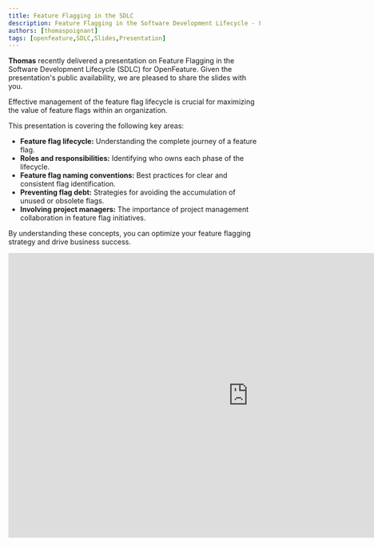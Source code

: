 ```yaml
---
title: Feature Flagging in the SDLC
description: Feature Flagging in the Software Development Lifecycle - Follow the life of a feature flag from birth to retirement.
authors: [thomaspoignant]
tags: [openfeature,SDLC,Slides,Presentation]
---
```

**Thomas** recently delivered a presentation on Feature Flagging in the Software Development Lifecycle (SDLC) for OpenFeature. Given the presentation's public availability, we are pleased to share the slides with you.

Effective management of the feature flag lifecycle is crucial for maximizing the value of feature flags within an organization.

This presentation is covering the following key areas:
- **Feature flag lifecycle:** Understanding the complete journey of a feature flag.
- **Roles and responsibilities:** Identifying who owns each phase of the lifecycle.
- **Feature flag naming conventions:** Best practices for clear and consistent flag identification.
- **Preventing flag debt:** Strategies for avoiding the accumulation of unused or obsolete flags.
- **Involving project managers:** The importance of project management collaboration in feature flag initiatives.

By understanding these concepts, you can optimize your feature flagging strategy and drive business success.

<iframe src="https://docs.google.com/presentation/d/e/2PACX-1vSt-lZkiFpntGRWB-FZ0IFMFZlWrd6kk1tjjNrh1r4oDn19C32-lFGq4qxFZbfQmaSf6MUnTZJyAtsT/embed?start=false&loop=false&delayms=3000" frameborder="0" width="960" height="569" allowfullscreen="true" mozallowfullscreen="true" webkitallowfullscreen="true"></iframe>
<!-- truncate -->
